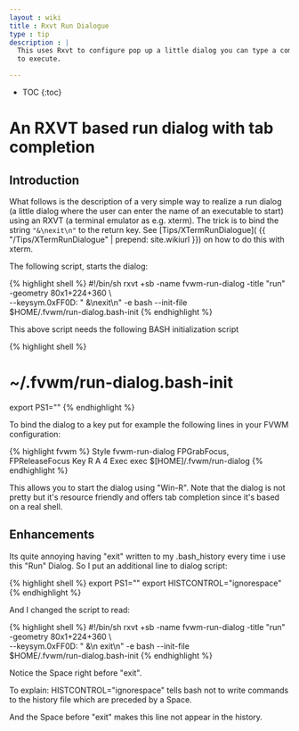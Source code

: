 ```yaml
---
layout : wiki
title : Rxvt Run Dialogue
type : tip
description : |
  This uses Rxvt to configure pop up a little dialog you can type a command
  to execute.

---
```

* TOC
{:toc}

# An RXVT based run dialog with tab completion

## Introduction

What follows is the description of a very simple way to realize a run dialog (a
little dialog where the user can enter the name of an executable to start) using
an RXVT (a terminal emulator as e.g. xterm). The trick is to bind the string
``"&\nexit\n"`` to the return key.  See [Tips/XTermRunDialogue](
{{ "/Tips/XTermRunDialogue" | prepend: site.wikiurl }})
on how to do this with xterm.

The following script, starts the dialog:

{% highlight shell %}
#!/bin/sh
rxvt +sb -name fvwm-run-dialog -title "run" -geometry 80x1+224+360 \  
--keysym.0xFF0D: " &\nexit\n" -e bash --init-file \
$HOME/.fvwm/run-dialog.bash-init
{% endhighlight %}

This above script needs the following BASH initialization script

{% highlight shell %}
# ~/.fvwm/run-dialog.bash-init
export PS1=""
{% endhighlight %}

To bind the dialog to a key put for example the following lines in your
FVWM configuration:

{% highlight fvwm %}
Style fvwm-run-dialog FPGrabFocus, FPReleaseFocus
Key R A 4 Exec exec $[HOME]/.fvwm/run-dialog
{% endhighlight %}

This allows you to start the dialog using "Win-R". Note that the dialog is not pretty
but it's resource friendly and offers tab completion since it's based on a real
shell.

## Enhancements

Its quite annoying having "exit" written to my .bash\_history every time i use this "Run" Dialog.
So I put an additional line to dialog script:

{% highlight shell %}
export PS1=""
export HISTCONTROL="ignorespace"
{% endhighlight %}

And I changed the script to read:

{% highlight shell %}
#!/bin/sh
rxvt +sb -name fvwm-run-dialog -title "run" -geometry 80x1+224+360 \  
--keysym.0xFF0D: " &\n exit\n" -e bash --init-file \
$HOME/.fvwm/run-dialog.bash-init
{% endhighlight %}

Notice the Space right before "exit".

To explain: HISTCONTROL="ignorespace" tells bash not to write commands to
the history file which are preceded by a Space.

And the Space before "exit" makes this line not appear in the history.
